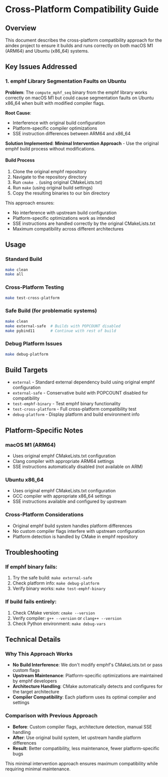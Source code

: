 # Cross-Platform Compatibility Guide

## Overview
This document describes the cross-platform compatibility approach for the aindex project to ensure it builds and runs correctly on both macOS M1 (ARM64) and Ubuntu (x86_64) systems.

## Key Issues Addressed

### 1. emphf Library Segmentation Faults on Ubuntu
**Problem**: The `compute_mphf_seq` binary from the emphf library works correctly on macOS M1 but could cause segmentation faults on Ubuntu x86_64 when built with modified compiler flags.

**Root Cause**: 
- Interference with original build configuration
- Platform-specific compiler optimizations
- SSE instruction differences between ARM64 and x86_64

**Solution Implemented**: 
**Minimal Intervention Approach** - Use the original emphf build process without modifications.

#### Build Process
1. Clone the original emphf repository
2. Navigate to the repository directory  
3. Run `cmake .` (using original CMakeLists.txt)
4. Run `make` (using original build settings)
5. Copy the resulting binaries to our bin directory

This approach ensures:
- No interference with upstream build configuration
- Platform-specific optimizations work as intended
- SSE instructions are handled correctly by the original CMakeLists.txt
- Maximum compatibility across different architectures

## Usage

### Standard Build
```bash
make clean
make all
```

### Cross-Platform Testing
```bash
make test-cross-platform
```

### Safe Build (for problematic systems)
```bash
make clean
make external-safe  # Builds with POPCOUNT disabled
make pybind11       # Continue with rest of build
```

### Debug Platform Issues
```bash
make debug-platform
```

## Build Targets

- `external` - Standard external dependency build using original emphf configuration
- `external-safe` - Conservative build with POPCOUNT disabled for compatibility
- `test-emphf-binary` - Test emphf binary functionality
- `test-cross-platform` - Full cross-platform compatibility test
- `debug-platform` - Display platform and build environment info

## Platform-Specific Notes

### macOS M1 (ARM64)
- Uses original emphf CMakeLists.txt configuration
- Clang compiler with appropriate ARM64 settings
- SSE instructions automatically disabled (not available on ARM)

### Ubuntu x86_64
- Uses original emphf CMakeLists.txt configuration
- GCC compiler with appropriate x86_64 settings
- SSE instructions available and configured by upstream

### Cross-Platform Considerations
- Original emphf build system handles platform differences
- No custom compiler flags interfere with upstream configuration
- Platform detection is handled by CMake in emphf repository

## Troubleshooting

### If emphf binary fails:
1. Try the safe build: `make external-safe`
2. Check platform info: `make debug-platform`
3. Verify binary works: `make test-emphf-binary`

### If build fails entirely:
1. Check CMake version: `cmake --version`
2. Verify compiler: `g++ --version` or `clang++ --version`
3. Check Python environment: `make debug-vars`

## Technical Details

### Why This Approach Works
- **No Build Interference**: We don't modify emphf's CMakeLists.txt or pass custom flags
- **Upstream Maintenance**: Platform-specific optimizations are maintained by emphf developers
- **Architecture Handling**: CMake automatically detects and configures for the target architecture
- **Compiler Compatibility**: Each platform uses its optimal compiler and settings

### Comparison with Previous Approach
- **Before**: Custom compiler flags, architecture detection, manual SSE handling
- **After**: Use original build system, let upstream handle platform differences
- **Result**: Better compatibility, less maintenance, fewer platform-specific bugs

This minimal intervention approach ensures maximum compatibility while requiring minimal maintenance.
